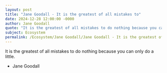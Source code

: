```yaml
---
layout: post
title: "Jane Goodall - It is the greatest of all mistakes to"
date: 2024-12-28 12:00:00 -0000
author: Jane Goodall
quote: "It is the greatest of all mistakes to do nothing because you can only do a little."
subject: Ecosystem
permalink: /Ecosystem/Jane Goodall/Jane Goodall - It is the greatest of all mistakes to
---
```


It is the greatest of all mistakes to do nothing because you can only do a little.

- Jane Goodall
